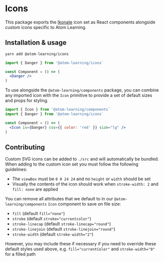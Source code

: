 # Icons

This package exports the [Ikonate](https://ikonate.com/) icon set as React components alongside custom icons specific to Atom Learning.

## Installation & usage

```bash
yarn add @atom-learning/icons
```

```jsx
import { Danger } from '@atom-learning/icons`

const Component = () => (
  <Danger />
)
```

To use alongside the `@atom-learning/components` package, you can combine any imported icon with the `Icon` primitive to provide a set of default sizes and props for styling.

```jsx
import { Icon } from '@atom-learning/components`
import { Danger } from '@atom-learning/icons`

const Component = () => (
  <Icon is={Danger} css={{ color: 'red' }} size="lg" />
)
```

## Contributing

Custom SVG icons can be added to `./src` and will automatically be bundled. When adding to the custom icon set you must follow the following guidelines:

- The `viewBox` must be `0 0 24 24` and no `height` or `width` should be set
- Visually the contents of the icon should work when `stroke-width: 2` and `fill: none` are applied

You can remove all attributes that we default to in our `@atom-learning/components` `Icon` component to save on file size:

  - `fill` (default `fill="none"`)
  - `stroke` (default `stroke="currentcolor"`)
  - `stroke-linecap` (default `stroke-linecap="round"`)
  - `stroke-linejoin` (default `stroke-linejoin="round"`)
  - `stroke-width` (default `stroke-width="2"`)

However, you may include these if necessary if you need to override these default styles used above, e.g. `fill="currentColor"` and `stroke-width="0"` for a filled path
